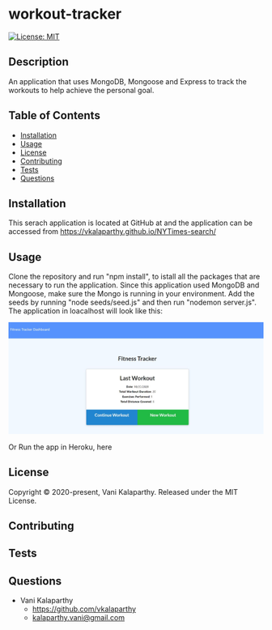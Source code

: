 # workout-tracker
[![License: MIT](https://img.shields.io/badge/License-MIT-yellow.svg)](https://opensource.org/licenses/MIT)
## Description
An application that uses MongoDB, Mongoose and Express to track the workouts to help achieve the personal goal.
## Table of Contents
* [Installation](#installation)
* [Usage](#usage)
* [License](#license)
* [Contributing](#contributing)
* [Tests](#tests)
* [Questions](#questions)
## Installation
This serach application is located at GitHub at  and the application can be accessed from https://vkalaparthy.github.io/NYTimes-search/
## Usage
Clone the repository and run "npm install", to istall all the packages that are necessary to run the application. Since this application used MongoDB and Mongoose, make sure the Mongo is running in your environment.  Add the seeds by running "node seeds/seed.js" and then run "nodemon server.js".  The application in loacalhost will look like this:  

![firstPage](./images/Capture.JPG)  

Or Run the app in Heroku, here 
## License
Copyright © 2020-present, Vani Kalaparthy. Released under the MIT License.
## Contributing
## Tests

## Questions
* Vani Kalaparthy
  * https://github.com/vkalaparthy
  * kalaparthy.vani@gmail.com
